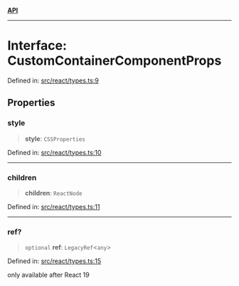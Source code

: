 [**API**](../../API.md)

***

# Interface: CustomContainerComponentProps

Defined in: [src/react/types.ts:9](https://github.com/inokawa/virtua/blob/41a33aaa191d1b7d2f2edf9ebdf280019e03fb14/src/react/types.ts#L9)

## Properties

### style

> **style**: `CSSProperties`

Defined in: [src/react/types.ts:10](https://github.com/inokawa/virtua/blob/41a33aaa191d1b7d2f2edf9ebdf280019e03fb14/src/react/types.ts#L10)

***

### children

> **children**: `ReactNode`

Defined in: [src/react/types.ts:11](https://github.com/inokawa/virtua/blob/41a33aaa191d1b7d2f2edf9ebdf280019e03fb14/src/react/types.ts#L11)

***

### ref?

> `optional` **ref**: `LegacyRef`\<`any`\>

Defined in: [src/react/types.ts:15](https://github.com/inokawa/virtua/blob/41a33aaa191d1b7d2f2edf9ebdf280019e03fb14/src/react/types.ts#L15)

only available after React 19

